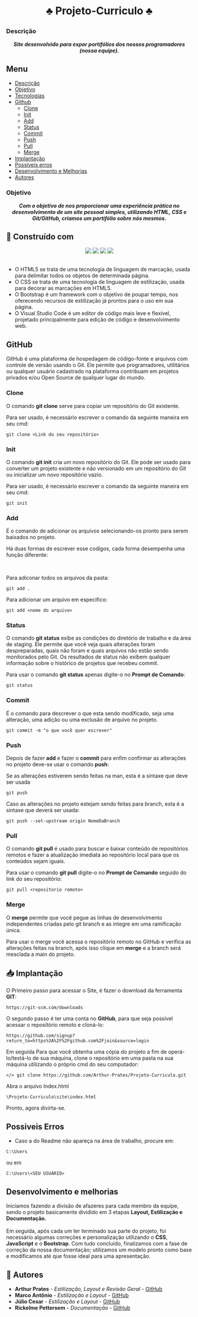 # <p align="center">♣️ Projeto-Curriculo ♣️</p>


### Descrição
<b><em><p align="center"> 
Site desenvolvido para expor portifólios dos nossos programadores (nossa equipe).
</p></em></b>

## Menu
- [Descrição](#descrição)
- [Objetivo](#objetivo)
- [Tecnologias](#-construído-com)
- [Github](#github)
  - [Clone](#clone)
  - [Init](#init) 
  - [Add](#add) 
  - [Status](#status) 
  - [Commit](#commit) 
  - [Push](#push) 
  - [Pull](#pull) 
  - [Merge](#merge) 
- [Implantação](#-implantação)
- [Possíveis erros](#possiveis-erros)
- [Desenvolvimento e Melhorias](#desenvolvimento-e-melhorias)
- [Autores](#-autores)




### Objetivo
<b><em><p align="center">  Com o objetivo de nos proporcionar uma experiência prática no desenvolvimento de um
site pessoal simples, utilizando HTML, CSS e
Git/GitHub, criamos um portifólio sobre nós mesmos. </p></em></b>

## 🔧 Construído com

<div align="center"> 
 	<a target="_blank"><img src="https://img.shields.io/badge/HTML5-E34C26?style=for-the-badge&logo=html5&logoColor=white" target="_blank"></a>
  <a target="_blank"><img src="https://img.shields.io/badge/CSS-254BDD?&style=for-the-badge&logo=css3&logoColor=white" target="_blank"></a>
  <a href="https://getbootstrap.com/docs/5.1/getting-started/introduction/" target="_blank"><img src="https://img.shields.io/badge/Bootstrap-563D7C?style=for-the-badge&logo=bootstrap&logoColor=white" target="_blank"></a> 
  <a href="https://code.visualstudio.com" target="_blank"><img src="https://img.shields.io/badge/Visual_Studio_Code-0078D4?style=for-the-badge&logo=visual%20studio%20code&logoColor=white" target="_blank"></a> 
</div>
<br>

* O HTML5 se trata de uma tecnologia de linguagem de marcação, usada para delimitar todos os objetos de determinada página.<br>
* O CSS se trata de uma tecnologia de linguagem de estilização, usada para decorar as marcações em HTML5.<br>
* O Bootstrap é um framework com o objetivo de poupar tempo, nos oferecendo recursos de estilização já prontos para o uso em sua página.<br>
* O Visual Studio Code é um editor de código mais leve e flexível, projetado principalmente para edição de código e desenvolvimento web.<br>

## GitHub
<p>GitHub é uma plataforma de hospedagem de código-fonte e arquivos com controle de versão usando o Git. Ele permite que programadores, utilitários ou qualquer usuário cadastrado na plataforma contribuam em projetos privados e/ou Open Source de qualquer lugar do mundo.</p>

### Clone
<p>O comando <b>git clone</b> serve para copiar um repositório do Git existente.</p>
<p>Para ser usado, é necessário escrever o comando da seguinte maneira em seu cmd:</p>

```
git clone <Link do seu repositório>
```

### Init
<p>O comando <b>git init</b> cria um novo repositório do Git. Ele pode ser usado para converter um projeto existente e não versionado em um repositório do Git ou inicializar um novo repositório vazio.</p>
<p>Para ser usado, é necessário escrever o comando da seguinte maneira em seu cmd:</p>

```
git init
```

### Add
<p>É o comando de adicionar os arquivos selecionando-os pronto para serem baixados no projeto.</p> 
<p>Há duas formas de escrever esse codigos, cada forma desempenha uma função diferente: </p>
<br>
<p>Para adiconar todos os arquivos da pasta:</p>

```
git add .
```
<p> Para adicionar um arquivo em especifico:</p>

```
git add <nome do arquivo>
```


### Status

<p> O comando <b>git status</b> exibe as condições do diretório de trabalho e da área de staging. Ele permite que você veja quais alterações foram despreparadas, quais não foram e quais arquivos não estão sendo monitorados pelo Git. Os resultados de status não exibem qualquer informação sobre o histórico de projetos que recebeu commit.</p>
<p>Para usar o comando <b>git status</b> apenas digite-o no <b>Prompt de Comando</b>:</p>

```
git status
```

### Commit
<p> É o comando para descrever o que esta sendo modificado, seja uma alteração, uma adição ou uma exclusão de arquivo no projeto.</p>

```
git commit -m "o que você quer escrever"
```

### Push
<p> Depois de fazer <b>add</b> e fazer o <b>commit</b> para enfim confirmar as alterações no projeto deve-se usar o comando <b>push</b>:</p>
<p> Se as alterações estiverem sendo feitas na man, esta é a sintaxe que deve ser usada</p>

```
git push
```

<p> Caso as alteraçôes no projeto estejam sendo feitas para branch, esta é a sintaxe que deverá ser usada:</p>

```
git push --set-upstream origin NomeDaBranch
```

### Pull
<p>O comando <b>git pull</b> é usado para buscar e baixar conteúdo de repositórios remotos e fazer a atualização imediata ao repositório local para que os conteúdos sejam iguais.</p>
<p>Para usar o comando  <b>git pull</b> digite-o no  <b>Prompt de Comando</b> seguido do link do seu repositório:</p>

```
git pull <repositorio remoto>
```
### Merge
<p> O <b>merge</b> permite que você pegue as linhas de desenvolvimento independentes criadas pelo git branch e as integre em uma ramificação única.</p>
<p>Para usar o merge você acessa o repositório remoto no GitHub e verifica as alterações feitas na branch, após isso clique em <b>merge</b> e a branch será mesclada a main do projeto.</p>

## 📥 Implantação
O Primeiro passo para acessar o Site, é fazer o download da ferramenta **GIT**:
```
https://git-scm.com/downloads
```
O segundo passo é ter uma conta no **GitHub**, para que seja possível acessar o repositório remoto e cloná-lo:
```
https://github.com/signup?return_to=https%3A%2F%2Fgithub.com%2Fjoin&source=login
```
Em seguida Para que você obtenha uma cópia do projeto a fim de operá-lo/testá-lo de sua máquina, clone o repositório em uma pasta na sua máquina utilizando o próprio cmd do seu computador:

```
</> git clone https://github.com/Arthur-Prates/Projeto-Curriculo.git
```
Abra o arquivo Index.html
```
\Projeto-Curriculo\site\index.html
```
Pronto, agora divirta-se.

## Possiveis Erros

* Caso a do Readme não apareça na área de trabalho, procure em:

```
C:\Users
```

ou em

```
C:\Users\<SEU USUÁRIO>
```
## Desenvolvimento e melhorias

Iniciamos fazendo a divisão de afazeres para cada membro da equipe, sendo o projeto basicamente dividido em 3 etapas <b>Layout, Estilização e Documentação.</b>
<br>
<br>
Em seguida, após cada um ter terminado sua parte do projeto, foi necessário algumas correções e personalização utilizando o <b>CSS</b>, <b>JavaScript</b> e o <b>Bootstrap</b>. Com tudo concluído, finalizamos com a fase de correção da nossa documentação; utilizamos um modelo pronto como base e modificamos até que fosse ideal para uma apresentação.
## 👥 Autores

* **Arthur Prates** - *Estilização, Layout e Revisão Geral* - [GitHub](https://github.com/Arthur-Prates)
* **Marco Antônio** - *Estilização e Layout* - [GitHub](https://github.com/MarcoAntonioNobre)
* **Júlio Cesar** - *Estilização e Layout* - [GitHub](https://github.com/CBUMdino1)
* **Rickelme Pettersem** - *Documentação* - [GitHub](https://github.com/rickelmeribeiro)
